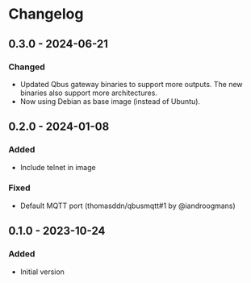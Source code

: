 # Changelog


## 0.3.0 - 2024-06-21

### Changed

- Updated Qbus gateway binaries to support more outputs. The new binaries also support more architectures.
- Now using Debian as base image (instead of Ubuntu).


## 0.2.0 - 2024-01-08

### Added

- Include telnet in image

### Fixed

- Default MQTT port (thomasddn/qbusmqtt#1 by @iandroogmans)


## 0.1.0 - 2023-10-24

### Added

- Initial version
